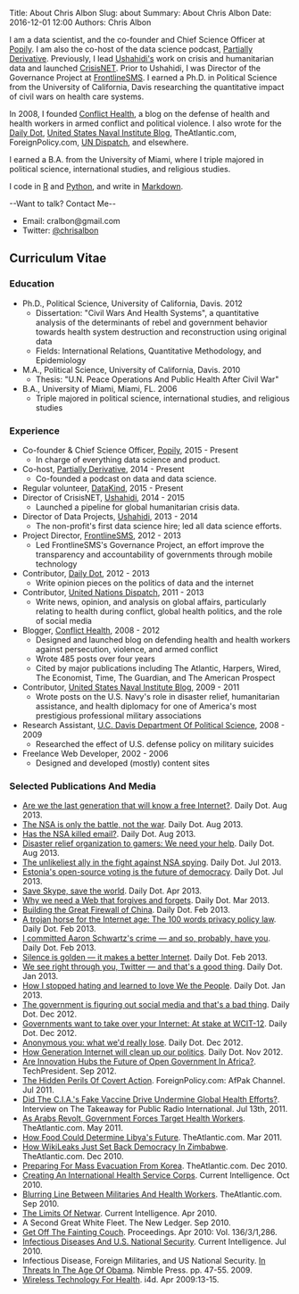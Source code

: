 Title: About Chris Albon
Slug: about
Summary: About Chris Albon
Date: 2016-12-01 12:00
Authors: Chris Albon

I am a data scientist, and the co-founder and Chief Science Officer at [Popily](http://www.popily.com). I am also the co-host of the data science podcast, [Partially Derivative](http://www.partiallyderivative.com). Previously, I lead [Ushahidi's](http://www.ushahidi.com) work on crisis and humanitarian data and launched [CrisisNET](http://crisis.net). Prior to Ushahidi, I was Director of the Governance Project at [FrontlineSMS](http://www.frontlinesms.com). I earned a Ph.D. in Political Science from the University of California, Davis researching the quantitative impact of civil wars on health care systems.

In 2008, I founded [Conflict Health](http://www.chrisalbon.com/conflict-health/), a blog on the defense of health and health workers in armed conflict and political violence. I also wrote for the [Daily Dot](http://dailydot.com), [United States Naval Institute Blog](http://blog.usni.org), TheAtlantic.com, ForeignPolicy.com, [UN Dispatch](http://undispatch.com), and elsewhere.

I earned a B.A. from the University of Miami, where I triple majored in political science, international studies, and religious studies.

I code in [R](http://r-project.org) and [Python](http://www.python.org/), and write in [Markdown](http://daringfireball.net/projects/markdown/).

--Want to talk? Contact Me--

-   Email: &#099;&#114;&#097;&#108;&#098;&#111;&#110;&#064;&#103;&#109;&#097;&#105;&#108;&#046;&#099;&#111;&#109;
-   Twitter: [@chrisalbon](https://twitter.com/chrisalbon)

## Curriculum Vitae

### Education

-   Ph.D., Political Science, University of California, Davis. 2012
    -   Dissertation: "Civil Wars And Health Systems", a quantitative analysis of the determinants of rebel and government behavior towards health system destruction and reconstruction using original data
    -   Fields: International Relations, Quantitative Methodology, and Epidemiology
-   M.A., Political Science, University of California, Davis. 2010
    -   Thesis: "U.N. Peace Operations And Public Health After Civil War"
-   B.A., University of Miami, Miami, FL. 2006
    -   Triple majored in political science, international studies, and religious studies

### Experience

-   Co-founder & Chief Science Officer, [Popily](http://www.popily.com), 2015 - Present
    -   In charge of everything data science and product.
-   Co-host, [Partially Derivative](http://www.partiallyderivative.com), 2014 - Present
    -   Co-founded a podcast on data and data science.
-   Regular volunteer, [DataKind](http://www.datakind.org/), 2015 - Present
-   Director of CrisisNET, [Ushahidi](http://www.ushahidi.com), 2014 - 2015
    -   Launched a pipeline for global humanitarian crisis data.
-   Director of Data Projects, [Ushahidi](http://www.ushahidi.com), 2013 - 2014
    -   The non-profit's first data science hire; led all data science efforts.
-   Project Director, [FrontlineSMS](http://www.frontlinesms.com), 2012 - 2013
    -   Led FrontlineSMS's Governance Project, an effort improve the transparency and accountability of governments through mobile technology
-   Contributor, [Daily Dot](http://dailydot.com), 2012 - 2013
    -   Write opinion pieces on the politics of data and the internet
-   Contributor, [United Nations Dispatch](http://undispatch.com), 2011 - 2013
    -   Write news, opinion, and analysis on global affairs, particularly relating to health during conflict, global health politics, and the role of social media
-   Blogger, [Conflict Health](https://github.com/chrisalbon/conflict_health), 2008 - 2012
    -   Designed and launched blog on defending health and health workers against persecution, violence, and armed conflict
    -   Wrote 485 posts over four years
    -   Cited by major publications including The Atlantic, Harpers, Wired, The Economist, Time, The Guardian, and The American Prospect
-   Contributor, [United States Naval Institute Blog](blog.usni.org), 2009 - 2011
    -   Wrote posts on the U.S. Navy's role in disaster relief, humanitarian assistance, and health diplomacy for one of America's most prestigious professional military associations
-   Research Assistant, [U.C. Davis Department Of Political Science](http://ps.ucdavis.edu), 2008 - 2009
    -   Researched the effect of U.S. defense policy on military suicides
-   Freelance Web Developer, 2002 - 2006
    -   Designed and developed (mostly) content sites

### Selected Publications And Media

-   [Are we the last generation that will know a free Internet?](http://www.dailydot.com/opinion/albon-last-generation-free-internet/). Daily Dot. Aug 2013.
-   [The NSA is only the battle, not the war](http://www.dailydot.com/opinion/albon-nsa-battle-not-war/). Daily Dot. Aug 2013.
-   [Has the NSA killed email?](http://www.dailydot.com/opinion/albon-has-nsa-killed-email/). Daily Dot. Aug 2013.
-   [Disaster relief organization to gamers: We need your help](http://www.dailydot.com/opinion/albon-disaster-relief-to-gamers-need-help-Internet-Response-League/). Daily Dot. Aug 2013.
-   [The unlikeliest ally in the fight against NSA spying](http://www.dailydot.com/opinion/albon-unlikely-ally-fight-NSA-spying-microsoft/). Daily Dot. Jul 2013.
-   [Estonia's open-source voting is the future of democracy](http://www.dailydot.com/opinion/albon-estonia-open-source-voting-democracy/). Daily Dot. Jul 2013.
-   [Save Skype, save the world](http://www.dailydot.com/opinion/albon-save-skype-save-the-world/). Daily Dot. Apr 2013.
-   [Why we need a Web that forgives and forgets](http://www.dailydot.com/opinion/albon-web-that-forgives-and-forgets/). Daily Dot. Mar 2013.
-   [Building the Great Firewall of China](http://www.dailydot.com/opinion/albon-building-great-firewall-china/). Daily Dot. Feb 2013.
-   [A trojan horse for the Internet age: The 100 words privacy policy law](http://www.dailydot.com/opinion/albon-trojan-horse-100-word-privacy-law/). Daily Dot. Feb 2013.
-   [I committed Aaron Schwartz's crime — and so, probably, have you](http://www.dailydot.com/opinion/albon-I-committed-aaron-swartz-crime/). Daily Dot. Feb 2013.
-   [Silence is golden — it makes a better Internet](http://www.dailydot.com/opinion/albon-silence-is-golden-better-internet/). Daily Dot. Feb 2013.
-   [We see right through you, Twitter — and that's a good thing](http://www.dailydot.com/opinion/albon-we-see-right-through-you-twitter-good-thing/). Daily Dot. Jan 2013.
-   [How I stopped hating and learned to love We the People](http://www.dailydot.com/opinion/albon-how-i-stopped-hating-love-we-the-people/). Daily Dot. Jan 2013.
-   [The government is figuring out social media and that's a bad thing](http://www.dailydot.com/opinion/albon-government-figuring-out-social-media-bad/). Daily Dot. Dec 2012.
-   [Governments want to take over your Internet: At stake at WCIT-12](http://www.dailydot.com/opinion/albon-governments-want-to-take-your-Internet/). Daily Dot. Dec 2012.
-   [Anonymous you: what we'd really lose](http://www.dailydot.com/opinion/albon-for-anonymity/). Daily Dot. Dec 2012.
-   [How Generation Internet will clean up our politics](http://www.dailydot.com/opinion/generation-internet-cleaning-up-politics/). Daily Dot. Nov 2012.
-   [Are Innovation Hubs the Future of Open Government In Africa?](http://techpresident.com/news/22871/are-innovation-hubs-future-open-government-africa). TechPresident. Sep 2012.
-   [The Hidden Perils Of Covert Action](http://afpak.foreignpolicy.com/posts/2011/07/13/the_hidden_perils_of_covert_action). ForeignPolicy.com: AfPak Channel. Jul 2011.
-   [Did The C.I.A.'s Fake Vaccine Drive Undermine Global Health Efforts?](http://www.thetakeaway.org/2011/jul/13/did-cias-fake-vaccine-drive-undermine-global-health-efforts/). Interview on The Takeaway for Public Radio International. Jul 13th, 2011.
-   [As Arabs Revolt, Government Forces Target Health Workers](http://www.theatlantic.com/international/archive/2011/05/as-arabs-revolt-government-forces-target-health-workers/238782/). TheAtlantic.com. May 2011.
-   [How Food Could Determine Libya's Future](http://www.theatlantic.com/international/archive/2011/03/how-food-could-determine-libyas-future/72097/). TheAtlantic.com. Mar 2011.
-   [How WikiLeaks Just Set Back Democracy In Zimbabwe](http://www.theatlantic.com/international/archive/10/12/how-wikileaks-just-set-back-democracy-in-zimbabwe/68598/). TheAtlantic.com. Dec 2010.
-   [Preparing For Mass Evacuation From Korea](http://www.theatlantic.com/international/archive/10/12/preparing-for-mass-evacuation-from-korea/68276/). TheAtlantic.com. Dec 2010.
-   [Creating An International Health Service Corps](http://www.currentintelligence.net/features/2010/10/18/creating-an-international-health-service-corps.html). Current Intelligence. Oct 2010.
-   [Blurring Line Between Militaries And Health Workers](http://www.theatlantic.com/international/archive/10/09/the-blurring-line-between-militaries-and-health-workers/62961/). TheAtlantic.com. Sep 2010.
-   [The Limits Of Netwar](http://www.currentintelligence.net/agenda/2010/4/16/the-limits-of-netwar.html). Current Intelligence. Apr 2010.
-   A Second Great White Fleet. The New Ledger. Sep 2010.
-   [Get Off The Fainting Couch](http://www.usni.org/magazines/proceedings/story.asp?STORY_ID=2313). Proceedings. Apr 2010: Vol. 136/3/1,286.
-   [Infectious Diseases And U.S. National Security](http://www.currentintelligence.net/features/2010/7/28/infectious-diseases-and-us-national-security.html). Current Intelligence. Jul 2010.
-   Infectious Disease, Foreign Militaries, and US National Security. [In Threats In The Age Of Obama](http://www.amazon.com/Threats-Age-Obama-Michael-Tanji/dp/1934840807). Nimble Press. pp. 47-55\. 2009.
-   [Wireless Technology For Health](http://www.i4donline.net/articles/current-article.asp?articleid=631&typ=Features). i4d. Apr 2009:13-15.
